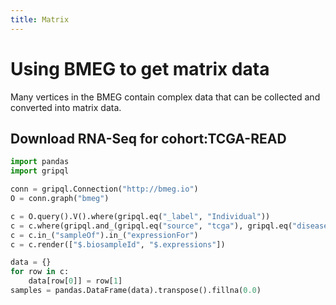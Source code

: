 ```yaml
---
title: Matrix
---
```


# Using BMEG to get matrix data

Many vertices in the BMEG contain complex data that can be collected and
converted into matrix data.

## Download RNA-Seq for cohort:TCGA-READ

```python
import pandas
import gripql

conn = gripql.Connection("http://bmeg.io")
O = conn.graph("bmeg")

c = O.query().V().where(gripql.eq("_label", "Individual"))
c = c.where(gripql.and_(gripql.eq("source", "tcga"), gripql.eq("disease_code", "READ")))
c = c.in_("sampleOf").in_("expressionFor")
c = c.render(["$.biosampleId", "$.expressions"])

data = {}
for row in c:
    data[row[0]] = row[1]
samples = pandas.DataFrame(data).transpose().fillna(0.0)
```

